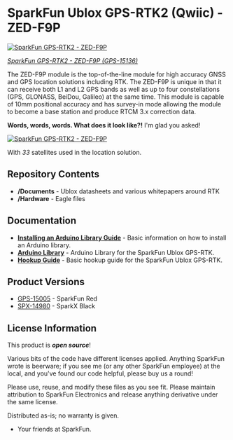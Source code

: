 SparkFun Ublox GPS-RTK2 (Qwiic) - ZED-F9P
===========================================================

[![SparkFun GPS-RTK2 - ZED-F9P](https://cdn.sparkfun.com//assets/parts/1/3/5/1/4/15136-SparkFun_GPS-RTK2_Board_-_ZED-F9P__Qwiic_-03.jpg)](https://www.sparkfun.com/products/15136)

[*SparkFun GPS-RTK2 - ZED-F9P (GPS-15136)*](https://www.sparkfun.com/products/15136)

The ZED-F9P module is the top-of-the-line module for high accuracy GNSS and GPS location solutions including RTK. The ZED-F9P is unique in that it can receive both L1 and L2 GPS bands as well as up to four constellations (GPS, GLONASS, BeiDou, Galileo) at the same time. This module is capable of 10mm positional accuracy and has survey-in mode allowing the module to become a base station and produce RTCM 3.x correction data. 

**Words, words, words. What does it look like?!** I'm glad you asked!

[![SparkFun GPS-RTK2 - ZED-F9P](https://cdn.sparkfun.com/assets/learn_tutorials/8/5/6/17mm_Accuracy.jpg)](https://www.sparkfun.com/products/15136)

With *33* satellites used in the location solution.

Repository Contents
-------------------

* **/Documents** - Ublox datasheets and various whitepapers around RTK
* **/Hardware** - Eagle files

Documentation
--------------

* **[Installing an Arduino Library Guide](https://learn.sparkfun.com/tutorials/installing-an-arduino-library)** - Basic information on how to install an Arduino library.
* **[Arduino Library](https://github.com/sparkfun/SparkFun_Ublox_Arduino_Library)** - Arduino Library for the SparkFun Ublox GPS-RTK.
* **[Hookup Guide](https://learn.sparkfun.com/tutorials/gps-rtk-hookup-guide)** - Basic hookup guide for the SparkFun Ublox GPS-RTK.

Product Versions
----------------
* [GPS-15005](https://www.sparkfun.com/products/15005) - SparkFun Red
* [SPX-14980](https://www.sparkfun.com/products/14980) - SparkX Black

License Information
-------------------

This product is _**open source**_! 

Various bits of the code have different licenses applied. Anything SparkFun wrote is beerware; if you see me (or any other SparkFun employee) at the local, and you've found our code helpful, please buy us a round!

Please use, reuse, and modify these files as you see fit. Please maintain attribution to SparkFun Electronics and release anything derivative under the same license.

Distributed as-is; no warranty is given.

- Your friends at SparkFun.

